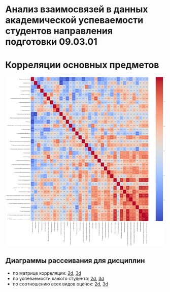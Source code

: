 # Анализ взаимосвязей в данных академической успеваемости студентов направления подготовки 09.03.01

# Корреляции основных предметов
![](disciplines_corr.png)


## Диаграммы рассеивания для дисциплин

- по матрице корреляции: [2d](https://vetrovsv.github.io/clusters/disciclines_corr_scatterplot.html), [3d](https://vetrovsv.github.io/clusters/disciclines_corr_scatterplot_3d.html)
- по успеваемости кажого студента: [2d](https://vetrovsv.github.io/clusters/disciclines_student_scatterplot.html), [3d](https://vetrovsv.github.io/clusters/disciclines_student_scatterplot_3d.html)
- по соотношению всех видов оценок: [2d](https://vetrovsv.github.io/clusters/disciplines_grades_scatterplot.html), [3d](https://vetrovsv.github.io/clusters/disciplines_grades_scatterplot_3d.html)
